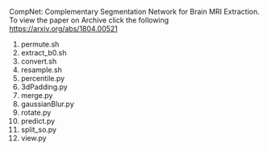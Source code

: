 CompNet: Complementary Segmentation Network for Brain MRI Extraction. To view the paper on Archive click the following https://arxiv.org/abs/1804.00521

1) permute.sh
2) extract_b0.sh
3) convert.sh
4) resample.sh
5) percentile.py
6) 3dPadding.py
7) merge.py
8) gaussianBlur.py
9) rotate.py
10) predict.py
11) split_so.py
12) view.py
